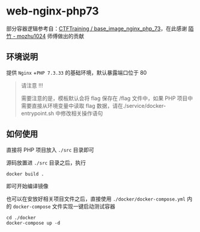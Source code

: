 # web-nginx-php73

部分容器逻辑参考自：[CTFTraining / base_image_nginx_php_73](https://github.com/CTFTraining/base_image_nginx_php_73)，在此感谢 [陌竹 - mozhu1024](https://github.com/mozhu1024) 师傅做出的贡献

## 环境说明

提供 `Nginx` +`PHP 7.3.33` 的基础环境，默认暴露端口位于 80

> 请注意 !!!
>
> 需要注意的是，模板默认会将 flag 保存在 /flag 文件中，如果 PHP 项目中需要直接从环境变量中读取 flag 数据，请在./service/docker-entrypoint.sh 中修改相关操作语句

## 如何使用

直接将 PHP 项目放入 `./src` 目录即可

源码放置进 `./src` 目录之后，执行

```shell
docker build .
```

即可开始编译镜像

也可以在安放好相关项目文件之后，直接使用 `./docker/docker-compose.yml` 内的 `docker-compose` 文件实现一键启动测试容器

```shell
cd ./docker
docker-compose up -d
```
